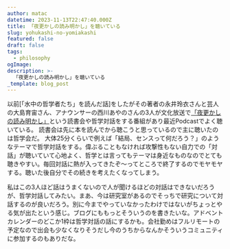 ```yaml
---
author: matac
datetime: 2023-11-13T22:47:40.000Z
title: 「夜更かしの読み明かし」を聴いている
slug: yohukashi-no-yomiakashi
featured: false
draft: false
tags:
  - philosophy
ogImage: 
description: >-
  「夜更かしの読み明かし」を聴いている
_template: blog_post
---
```


以前[「水中の哲学者たち」を読んだ話]をしたがその著者の永井玲衣さんと芸人の大島育宙さん、アナウンサーの西川あやのさんの3人が文化放送で[「夜更かしの読み明かし」](https://open.spotify.com/show/1ULUi2kD7wZSzYdUxfloMa?si=b71133e480434704)という読書会や哲学対話をする番組があり最近Podcastでよく聴いている。
読書会は先に本を読んでから聴こうと思っているので主に聴いたのは哲学会だ。
大体25分くらいで例えば「結局、センスって何だろう？」のようなテーマで哲学対話をする。偉ぶることもなければ攻撃性もない自力での「対話」が聴いていて心地よく、哲学とは言ってもテーマは身近なものなのでとても聴きやすい。毎回対話に熱が入ってきたぞ〜ってところで終了するのでモヤモヤする。聴いた後自分でその続きを考えたくなってしまう。

私はこの3人ほど話はうまくないので人が聞けるほどの対話はできないだろうが、哲学対話してみたい。まあ、今は研究室があるのでそっちで研究について対話するのが良いだろう。別に今までやっていなかったわけではないがちょっとやる気が出たという感じ。ブログにももっとそういうのを書きたいな。アドベントカレンダーのどこか1枠は哲学対話の話にするかも。会社勤めはフルリモートの予定なので出会も少なくなりそうだし今のうちからなんかそういうコミュニティに参加するのもありだな。